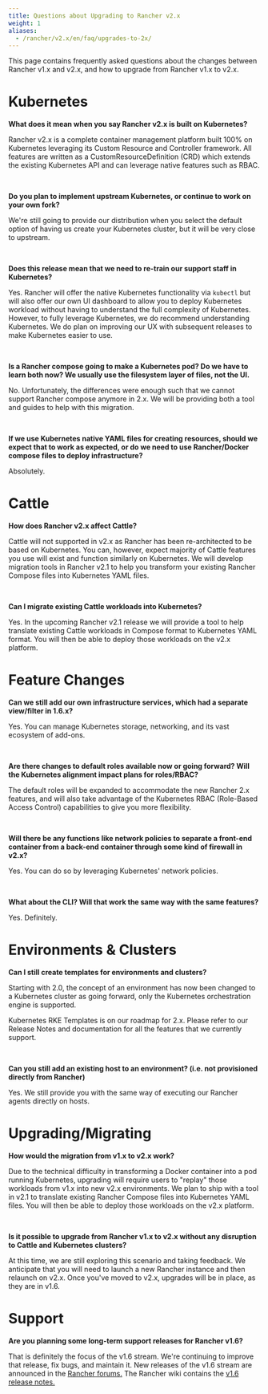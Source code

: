 ```yaml
---
title: Questions about Upgrading to Rancher v2.x
weight: 1
aliases:
  - /rancher/v2.x/en/faq/upgrades-to-2x/
---
```


This page contains frequently asked questions about the changes between Rancher v1.x and v2.x, and how to upgrade from Rancher v1.x to v2.x.

# Kubernetes

**What does it mean when you say Rancher v2.x is built on Kubernetes?**

Rancher v2.x is a complete container management platform built 100% on Kubernetes leveraging its Custom Resource and Controller framework.  All features are written as a CustomResourceDefinition (CRD) which extends the existing Kubernetes API and can leverage native features such as RBAC.

<br>

**Do you plan to implement upstream Kubernetes, or continue to work on your own fork?**

We're still going to provide our distribution when you select the default option of having us create your Kubernetes cluster, but it will be very close to upstream.

<br>

**Does this release mean that we need to re-train our support staff in Kubernetes?**

Yes.  Rancher will offer the native Kubernetes functionality via `kubectl` but will also offer our own UI dashboard to allow you to deploy Kubernetes workload without having to understand the full complexity of Kubernetes.  However, to fully leverage Kubernetes, we do recommend understanding Kubernetes.  We do plan on improving our UX with subsequent releases to make Kubernetes easier to use.

<br>

**Is a Rancher compose going to make a Kubernetes pod? Do we have to learn both now? We usually use the filesystem layer of files, not the UI.**

No.  Unfortunately, the differences were enough such that we cannot support Rancher compose anymore in 2.x.  We will be providing both a tool and guides to help with this migration.

<br>

**If we use Kubernetes native YAML files for creating resources, should we expect that to work as expected, or do we need to use Rancher/Docker compose files to deploy infrastructure?**

Absolutely.

# Cattle

**How does Rancher v2.x affect Cattle?**

Cattle will not supported in v2.x as Rancher has been re-architected to be based on Kubernetes. You can, however, expect majority of Cattle features you use will exist and function similarly on Kubernetes. We will develop migration tools in Rancher v2.1 to help you transform your existing Rancher Compose files into Kubernetes YAML files.

<br>

**Can I migrate existing Cattle workloads into Kubernetes?**

Yes. In the upcoming Rancher v2.1 release we will provide a tool to help translate existing Cattle workloads in Compose format to Kubernetes YAML format.  You will then be able to deploy those workloads on the v2.x platform.

# Feature Changes

**Can we still add our own infrastructure services, which had a separate view/filter in 1.6.x?**

Yes. You can manage Kubernetes storage, networking, and its vast ecosystem of add-ons.

<br>

**Are there changes to default roles available now or going forward? Will the Kubernetes alignment impact plans for roles/RBAC?**

The default roles will be expanded to accommodate the new Rancher 2.x features, and will also take advantage of the Kubernetes RBAC (Role-Based Access Control) capabilities to give you more flexibility.

<br>

**Will there be any functions like network policies to separate a front-end container from a back-end container through some kind of firewall in v2.x?**

Yes. You can do so by leveraging Kubernetes' network policies.

<br>

**What about the CLI? Will that work the same way with the same features?**

Yes. Definitely.

# Environments & Clusters

**Can I still create templates for environments and clusters?**

Starting with 2.0, the concept of an environment has now been changed to a Kubernetes cluster as going forward, only the Kubernetes orchestration engine is supported.

Kubernetes RKE Templates is on our roadmap for 2.x. Please refer to our Release Notes and documentation for all the features that we currently support.

<br>

**Can you still add an existing host to an environment? (i.e. not provisioned directly from Rancher)**

Yes. We still provide you with the same way of executing our Rancher agents directly on hosts.

# Upgrading/Migrating

**How would the migration from v1.x to v2.x work?**

Due to the technical difficulty in transforming a Docker container into a pod running Kubernetes, upgrading will require users to "replay" those workloads from v1.x into new v2.x environments. We plan to ship with a tool in v2.1 to translate existing Rancher Compose files into Kubernetes YAML files.  You will then be able to deploy those workloads on the v2.x platform.

<br>

**Is it possible to upgrade from Rancher v1.x to v2.x without any disruption to Cattle and Kubernetes clusters?**

At this time, we are still exploring this scenario and taking feedback. We anticipate that you will need to launch a new Rancher instance and then relaunch on v2.x. Once you've moved to v2.x, upgrades will be in place, as they are in v1.6.

# Support

**Are you planning some long-term support releases for Rancher v1.6?**

That is definitely the focus of the v1.6 stream. We're continuing to improve that release, fix bugs, and maintain it. New releases of the v1.6 stream are announced in the [Rancher forums.](https://forums.rancher.com/c/announcements) The Rancher wiki contains the [v1.6 release notes.](https://github.com/rancher/rancher/wiki/Rancher-1.6)